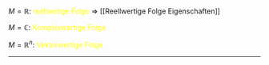 $M=\mathbb{R}$:              <span style="color:#ffff00">reellwetige Folge </span>=> [[Reellwertige Folge Eigenschaften]]

$M=\mathbb{C}$:              <span style="color:#ffff00">Komplexwertige Folge</span>  

$M=\mathbb{R}^n$:            <span style="color:#ffff00">Vektorwertige Folge</span>  

---
